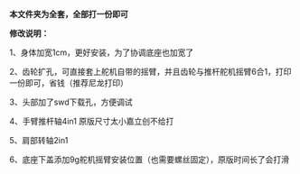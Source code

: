 **本文件夹为全套，全部打一份即可**



**修改说明：**

1、身体加宽1cm，更好安装，为了协调底座也加宽了

2、齿轮扩孔，可直接套上舵机自带的摇臂，并且齿轮与推杆舵机摇臂6合1，打印一份即可，省钱（推荐尼龙打印）

3、头部加了swd下载孔，方便调试

4、手臂推杆轴4in1 原版尺寸太小嘉立创不给打

5、肩部转轴2in1

6、底座下盖添加9g舵机摇臂安装位置（也需要螺丝固定），原版时间长了会打滑